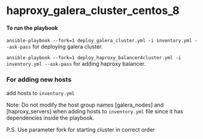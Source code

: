 # haproxy_galera_cluster_centos_8

#### To run the playbook 

`ansible-playbook --fork=1 deploy_galera_cluster.yml -i inventory.yml --ask-pass` for deploying galera cluster.



`ansible-playbook --fork=1 deploy_haproxy_balancer4cluster.yml -i inventory.yml --ask-pass` for adding haproxy balancer.


### For adding new hosts
add hosts to `inventory.yml`

Note: Do not modify the host group names [galera_nodes] and [haproxy_servers] when adding hosts to `inventory.yml` file since it has dependencies inside the playbook. 


P.S. Use parameter fork for starting cluster in correct order 
